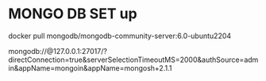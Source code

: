 # MONGO DB SET up

docker pull mongodb/mongodb-community-server:6.0-ubuntu2204

mongodb://<credentials>@127.0.0.1:27017/?directConnection=true&serverSelectionTimeoutMS=2000&authSource=admin&appName=mongoin&appName=mongosh+2.1.1
